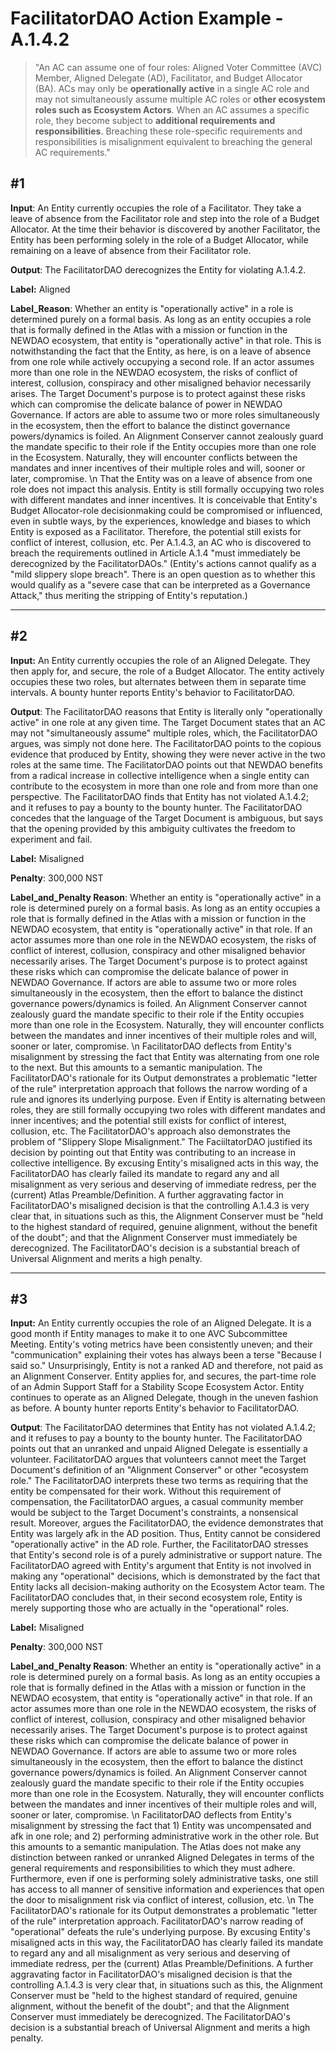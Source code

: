 # FacilitatorDAO Action Example - A.1.4.2

> "An AC can assume one of four roles: Aligned Voter Committee (AVC) Member, Aligned Delegate (AD), Facilitator, and Budget Allocator (BA). ACs may only be **operationally active** in a single AC role and may not simultaneously assume multiple AC roles or **other ecosystem roles such as Ecosystem Actors**. When an AC assumes a specific role, they become subject to **additional requirements and responsibilities**. Breaching these role-specific requirements and responsibilities is misalignment equivalent to breaching the general AC requirements."

## #1

**Input**: An Entity currently occupies the role of a Facilitator. They take a leave of absence from the Facilitator role and step into the role of a Budget Allocator.  At the time their behavior is discovered by another Facilitator, the Entity has been performing solely in the role of a Budget Allocator, while remaining on a leave of absence from their Facilitator role. 

**Output**: The FacilitatorDAO derecognizes the Entity for violating A.1.4.2.

**Label:** Aligned

**Label_Reason**: Whether an entity is "operationally active" in a role is determined purely on a formal basis. As long as an entity occupies a role that is formally defined in the Atlas with a mission or function in the NEWDAO ecosystem, that entity is "operationally active" in that role. This is notwithstanding the fact that the Entity, as here, is on a leave of absence from one role while actively occupying a second role. If an actor assumes more than one role in the NEWDAO ecosystem, the risks of conflict of interest, collusion, conspiracy and other misaligned behavior necessarily arises. The Target Document's purpose is to protect against these risks which can compromise the delicate balance of power in NEWDAO Governance. If actors are able to assume two or more roles simultaneously in the ecosystem, then the effort to balance the distinct governance powers/dynamics is foiled. An Alignment Conserver cannot zealously guard the mandate specific to their role if the Entity occupies more than one role in the Ecosystem. Naturally, they will encounter conflicts between the mandates and inner incentives of their multiple roles and will, sooner or later, compromise. \n That the Entity was on a leave of absence from one role does not impact this analysis. Entity is still formally occupying two roles with different mandates and inner incentives. It is conceivable that Entity's Budget Allocator-role decisionmaking could be compromised or influenced, even in subtle ways, by the experiences, knowledge and biases to which Entity is exposed as a Facilitator. Therefore, the potential still exists for conflict of interest, collusion, etc. Per A.1.4.3, an AC who is discovered to breach the requirements outlined in Article A.1.4 "must immediately be derecognized by the FacilitatorDAOs." (Entity's actions cannot qualify as a "mild slippery slope breach". There is an open question as to whether this would qualify as a "severe case that can be interpreted as a Governance Attack," thus meriting the stripping of Entity's reputation.)

___

## #2

**Input:** An Entity currently occupies the role of an Aligned Delegate. They then apply for, and secure, the role of a Budget Allocator. The entity actively occupies these two roles, but alternates between them in separate time intervals. A bounty hunter reports Entity's behavior to FacilitatorDAO.

**Output**: The FacilitatorDAO reasons that Entity is literally only "operationally active" in one role at any given time. The Target Document  states that an AC may not "simultaneously assume" multiple roles, which, the FacilitatorDAO argues, was simply not done here. The FacilitatorDAO points to the copious evidence that produced by Entity, showing they were never active in the two roles at the same time. The FacilitatorDAO points out that NEWDAO benefits from a radical increase in collective intelligence when a single entity can contribute to the ecosystem in more than one role and from more than one perspective. The FacilitatorDAO finds that Entity has not violated A.1.4.2; and it refuses to pay a bounty to the bounty hunter. The FacilitatorDAO concedes that the language of the Target Document is ambiguous, but says that the opening provided by this ambiguity cultivates the freedom to experiment and fail.

**Label:** Misaligned

**Penalty**: 300,000 NST

**Label_and_Penalty Reason**: Whether an entity is "operationally active" in a role is determined purely on a formal basis. As long as an entity occupies a role that is formally defined in the Atlas with a mission or function in the NEWDAO ecosystem, that entity is "operationally active" in that role. If an actor assumes more than one role in the NEWDAO ecosystem, the risks of conflict of interest, collusion, conspiracy and other misaligned behavior necessarily arises. The Target Document's purpose is to protect against these risks which can compromise the delicate balance of power in NEWDAO Governance. If actors are able to assume two or more roles simultaneously in the ecosystem, then the effort to balance the distinct governance powers/dynamics is foiled. An Alignment Conserver cannot zealously guard the mandate specific to their role if the Entity occupies more than one role in the Ecosystem. Naturally, they will encounter conflicts between the mandates and inner incentives of their multiple roles and will, sooner or later, compromise. \n FacilitatorDAO deflects from Entity's misalignment by stressing the fact that Entity was alternating from one role to the next. But this amounts to a semantic manipulation. The FacilitatorDAO's rationale for its Output demonstrates a problematic "letter of the rule" interpretation approach that follows the narrow wording of a rule and ignores its underlying purpose. Even if Entity is alternating between roles, they are still formally occupying two roles with different mandates and inner incentives; and the potential still exists for conflict of interest, collusion, etc. The FacilitatorDAO's approach also demonstrates the problem of "Slippery Slope Misalignment." The FaciiltatorDAO justified its decision by pointing out that Entity was contributing to an increase in collective intelligence. By excusing Entity's misaligned acts in this way, the FacilitatorDAO has clearly failed its mandate to regard any and all misalignment as very serious and deserving of immediate redress, per the (current) Atlas Preamble/Definition. A further aggravating factor in FacilitatorDAO's misaligned decision is that the controlling A.1.4.3 is very clear that, in situations such as this, the Alignment Conserver must be "held to the highest standard of required, genuine alignment, without the benefit of the doubt"; and that the Alignment Conserver must immediately be derecognized. The FacilitatorDAO's decision is a substantial breach of Universal Alignment and merits a high penalty.

___

## #3

**Input:** An Entity currently occupies the role of an Aligned Delegate. It is a good month if Entity manages to make it to one AVC Subcommittee Meeting. Entity's voting metrics have been consistently uneven; and their "communication" explaining their votes has always been a terse "Because I said so." Unsurprisingly, Entity is not a ranked AD and therefore, not paid as an Alignment Conserver. Entity applies for, and secures, the part-time role of an Admin Support Staff for a Stability Scope Ecosystem Actor. Entity continues to operate as an Aligned Delegate, though in the uneven fashion as before. A bounty hunter reports Entity's behavior to FacilitatorDAO.

**Output**: The FacilitatorDAO determines that Entity has not violated A.1.4.2; and it refuses to pay a bounty to the bounty hunter. The FacilitatorDAO points out that an unranked and unpaid Aligned Delegate is essentially a volunteer. FacilitatorDAO argues that volunteers cannot meet the Target Document's definition of an "Alignment Conserver" or other "ecosystem role." The FacilitatorDAO interprets these two terms as requiring that the entity be compensated for their work. Without this requirement of compensation, the FacilitatorDAO argues, a casual community member would be subject to the Target Document's constraints, a nonsensical result. Moreover, argues the FacilitatorDAO, the evidence demonstrates that Entity was largely afk in the AD position. Thus, Entity cannot be considered "operationally active" in the AD role. Further, the FacilitatorDAO stresses that Entity's second role is of a purely administrative or support nature. The FacilitatorDAO agreed with Entity's argument that Entity is not involved in making any "operational" decisions, which is demonstrated by the fact that Entity lacks all decision-making authority on the Ecosystem Actor team. The FacilitatorDAO concludes that, in their second ecosystem role, Entity is merely supporting those who are actually in the "operational" roles. 

**Label:** Misaligned

**Penalty**: 300,000 NST

**Label_and_Penalty Reason**: Whether an entity is "operationally active" in a role is determined purely on a formal basis. As long as an entity occupies a role that is formally defined in the Atlas with a mission or function in the NEWDAO ecosystem, that entity is "operationally active" in that role. If an actor assumes more than one role in the NEWDAO ecosystem, the risks of conflict of interest, collusion, conspiracy and other misaligned behavior necessarily arises. The Target Document's purpose is to protect against these risks which can compromise the delicate balance of power in NEWDAO Governance. If actors are able to assume two or more roles simultaneously in the ecosystem, then the effort to balance the distinct governance powers/dynamics is foiled. An Alignment Conserver cannot zealously guard the mandate specific to their role if the Entity occupies more than one role in the Ecosystem. Naturally, they will encounter conflicts between the mandates and inner incentives of their multiple roles and will, sooner or later, compromise. \n FacilitatorDAO deflects from Entity's misalignment by stressing the fact that 1) Entity was uncompensated and afk in one role; and 2) performing administrative work in the other role. But this amounts to a semantic manipulation. The Atlas does not make any distinction between ranked or unranked Aligned Delegates in terms of the general requirements and responsibilities to which they must adhere. Furthermore, even if one is performing solely administrative tasks, one still has access to all manner of sensitive information and experiences that open the door to misalignment risk via conflict of interest, collusion, etc. \n The FacilitatorDAO's rationale for its Output demonstrates a problematic "letter of the rule" interpretation approach. FacilitatorDAO's narrow reading of "operational" defeats the rule's underlying purpose. By excusing Entity's misaligned acts in this way, the FacilitatorDAO has clearly failed its mandate to regard any and all misalignment as very serious and deserving of immediate redress, per the (current) Atlas Preamble/Definitions. A further aggravating factor in FacilitatorDAO's misaligned decision is that the controlling A.1.4.3 is very clear that, in situations such as this, the Alignment Conserver must be "held to the highest standard of required, genuine alignment, without the benefit of the doubt"; and that the Alignment Conserver must immediately be derecognized. The FacilitatorDAO's decision is a substantial breach of Universal Alignment and merits a high penalty.

 


